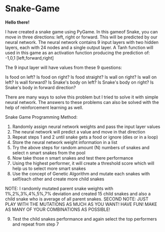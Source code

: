 # Snake-Game

<B> Hello there! </B>

I have created a snake game using PyGame.
In this gameof Snake, you can move in three directions: left, right or forward. This will be predicted by our neural network.
The neural network contains 9 input layers with two hidden layers, each with 24 nodes and a single output layer.
A Tanh function will used in this game as an activation function producing the prediction of: -1,0,1 [left,forward,right]

The 9 input layer will have values from these 9 questions:

Is food on left?
Is food on right?
Is food straight?
Is wall on right?
Is wall on left?
Is wall forward?
Is Snake's body on left?
Is Snake's body on right?
Is Snake's body in forward direction?

There are many ways to solve this problem but I tried to solve it with simple neural network.
The answers to these problems can also be solved with the help of reinforcement learning as well.

Snake Game Programming Method:
1. Randomly assign neural network weights and pass the input layer values
2. The neural network will predict a value and move in that direction 
3. Repeat steps 1 and 2 until snake gets a food or ignore (dies or in a loop)
4. Store the neural network weight information in a list
5. Try the above steps for random amount (N) numbers of snakes and select n smart snakes from the pool
6. Now take those n smart snakes and test there performance
7. Using the highest performer, it will create a threshold score which will help us to select more smart snakes 
8. Use the concept of Genetic Algorithm and mutate each snakes with self/each other and create more child snakes

NOTE: I randomly mutated parent snake weights with 1%,2%,3%,4%,5%,7% deviation and created 15 child snakes and also a child snake who is average of all parent snakes. 
SECOND NOTE: JUST PLAY WITH THE MUTATIONS AS MUCH AS YOU WANT! HAVE FUN! MAKE AS MANY OF YOUR COMBINATIONS AS POSSIBLE!

9. Test the child snakes performance and again select the top performers and repeat from step 7
